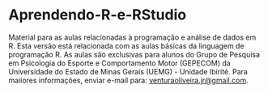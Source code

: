 # Aprendendo-R-e-RStudio
Material para as aulas relacionadas à programação e análise de dados em R.
Esta versão está relacionada com as aulas  básicas  da linguagem de programação R.
As aulas são exclusivas para alunos do Grupo de Pesquisa em Psicologia do Esporte e Comportamento Motor (GEPECOM) da Universidade do Estado de Minas Gerais (UEMG) - Unidade Ibirité.
Para maiiores informações, enviar e-mail para: venturaoliveira.jr@gmail.com.
